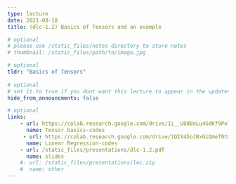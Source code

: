 ```yaml
---
type: lecture
date: 2021-08-18
title: (dlc-1.2) Basics of Tensors and an example

# optional
# please use /static_files/notes directory to store notes
# thumbnail: /static_files/path/to/image.jpg

# optional
tldr: "Basics of Tensors"
  
# optional
# set it to true if you dont want this lecture to appear in the updates section
hide_from_announcments: false

# optional
links:     
    - url: https://colab.research.google.com/drive/1i__UOd8nLu4GdKf9PoT_w3ORVvGcgQAq?usp=sharing
      name: Tensor basics-codes
     - url: https://colab.research.google.com/drive/1QIX45oJBxGiQmeT0tm99sMfMGpY9uzZg?usp=sharing
      name: Linear Regression-codes
    - url: /static_files/presentations/dlc-1.2.pdf
      name: slides
    #- url: /static_files/presentations/lec.zip
    #  name: other
---
```

